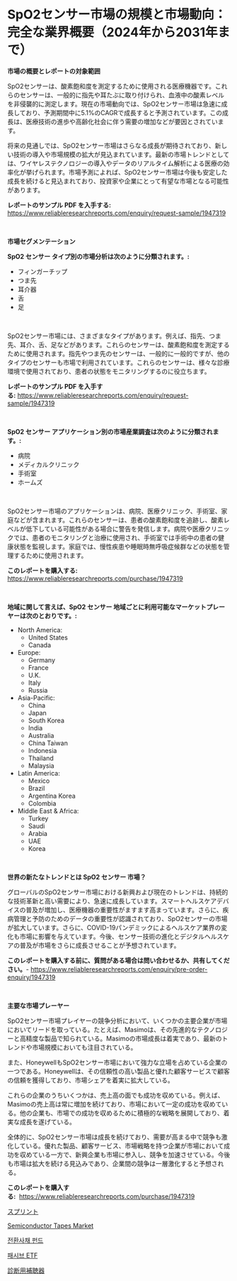 <p><h1>SpO2センサー市場の規模と市場動向：完全な業界概要（2024年から2031年まで）</h1></p><p><strong>市場の概要とレポートの対象範囲</strong></p>
<p><p>SpO2センサーは、酸素飽和度を測定するために使用される医療機器です。これらのセンサーは、一般的に指先や耳たぶに取り付けられ、血液中の酸素レベルを非侵襲的に測定します。現在の市場動向では、SpO2センサー市場は急速に成長しており、予測期間中に5.1%のCAGRで成長すると予測されています。この成長は、医療技術の進歩や高齢化社会に伴う需要の増加などが要因とされています。</p><p>将来の見通しでは、SpO2センサー市場はさらなる成長が期待されており、新しい技術の導入や市場規模の拡大が見込まれています。最新の市場トレンドとしては、ワイヤレステクノロジーの導入やデータのリアルタイム解析による医療の効率化が挙げられます。市場予測によれば、SpO2センサー市場は今後も安定した成長を続けると見込まれており、投資家や企業にとって有望な市場となる可能性があります。</p></p>
<p><strong>レポートのサンプル PDF を入手する:</strong> <a href="https://www.reliableresearchreports.com/enquiry/request-sample/1947319">https://www.reliableresearchreports.com/enquiry/request-sample/1947319</a></p>
<p>&nbsp;</p>
<p><strong>市場セグメンテーション</strong></p>
<p><strong>SpO2 センサー タイプ別の市場分析は次のように分類されます。:</strong></p>
<p><ul><li>フィンガーチップ</li><li>つま先</li><li>耳介器</li><li>舌</li><li>足</li></ul></p>
<p>&nbsp;</p>
<p><p>SpO2センサー市場には、さまざまなタイプがあります。例えば、指先、つま先、耳介、舌、足などがあります。これらのセンサーは、酸素飽和度を測定するために使用されます。指先やつま先のセンサーは、一般的に一般的ですが、他のタイプのセンサーも市場で利用されています。これらのセンサーは、様々な診療環境で使用されており、患者の状態をモニタリングするのに役立ちます。</p></p>
<p><strong>レポートのサンプル PDF を入手する:</strong>&nbsp;<a href="https://www.reliableresearchreports.com/enquiry/request-sample/1947319">https://www.reliableresearchreports.com/enquiry/request-sample/1947319</a></p>
<p>&nbsp;</p>
<p><strong> SpO2 センサー アプリケーション別の市場産業調査は次のように分類されます。:</strong></p>
<p><ul><li>病院</li><li>メディカルクリニック</li><li>手術室</li><li>ホームズ</li></ul></p>
<p>&nbsp;</p>
<p><p>SpO2センサー市場のアプリケーションは、病院、医療クリニック、手術室、家庭などが含まれます。これらのセンサーは、患者の酸素飽和度を追跡し、酸素レベルが低下している可能性がある場合に警告を発信します。病院や医療クリニックでは、患者のモニタリングと治療に使用され、手術室では手術中の患者の健康状態を監視します。家庭では、慢性疾患や睡眠時無呼吸症候群などの状態を管理するために使用されます。</p></p>
<p><strong>このレポートを購入する:</strong>&nbsp; <a href="https://www.reliableresearchreports.com/purchase/1947319">https://www.reliableresearchreports.com/purchase/1947319</a></p>
<p>&nbsp;</p>
<p><strong>地域に関して言えば、SpO2 センサー 地域ごとに利用可能なマーケットプレーヤーは次のとおりです。:</strong></p>
<p><ul>
    <li>
        North America:
        <ul>
            <li>United States</li>
            <li>Canada</li>
        </ul>
    </li>
    <li>
        Europe:
        <ul>
            <li>Germany</li>
            <li>France</li>
            <li>U.K.</li>
            <li>Italy</li>
            <li>Russia</li>
        </ul>
    </li>
    <li>
        Asia-Pacific:
        <ul>
            <li>China</li>
            <li>Japan</li>
            <li>South Korea</li>
            <li>India</li>
            <li>Australia</li>
            <li>China Taiwan</li>
            <li>Indonesia</li>
            <li>Thailand</li>
            <li>Malaysia</li>
        </ul>
    </li>
    <li>
        Latin America:
        <ul>
            <li>Mexico</li>
            <li>Brazil</li>
            <li>Argentina Korea</li>
            <li>Colombia</li>
        </ul>
    </li>
    <li>
        Middle East & Africa:
        <ul>
            <li>Turkey</li>
            <li>Saudi</li>
            <li>Arabia</li>
            <li>UAE</li>
            <li>Korea</li>
        </ul>
    </li>
    </ul></p>
<p>&nbsp;</p>
<p><strong>世界の新たなトレンドとは SpO2 センサー 市場？</strong></p>
<p><p>グローバルのSpO2センサー市場における新興および現在のトレンドは、持続的な技術革新と高い需要により、急速に成長しています。スマートヘルスケアデバイスの普及が増加し、医療機器の重要性がますます高まっています。さらに、疾病管理と予防のためのデータの重要性が認識されており、SpO2センサーの市場が拡大しています。さらに、COVID-19パンデミックによるヘルスケア業界の変化も市場に影響を与えています。今後、センサー技術の進化とデジタルヘルスケアの普及が市場をさらに成長させることが予想されています。</p></p>
<p><strong>このレポートを購入する前に、質問がある場合は問い合わせるか、共有してください。</strong>- <a href="https://www.reliableresearchreports.com/enquiry/pre-order-enquiry/1947319">https://www.reliableresearchreports.com/enquiry/pre-order-enquiry/1947319</a></p>
<p>&nbsp;</p>
<p><strong>主要な市場プレーヤー</strong></p>
<p><p>SpO2センサー市場プレイヤーの競争分析において、いくつかの主要企業が市場においてリードを取っている。たとえば、Masimoは、その先進的なテクノロジーと高精度な製品で知られている。Masimoの市場成長は着実であり、最新のトレンドや市場規模においても注目されている。</p><p>また、HoneywellもSpO2センサー市場において強力な立場を占めている企業の一つである。Honeywellは、その信頼性の高い製品と優れた顧客サービスで顧客の信頼を獲得しており、市場シェアを着実に拡大している。</p><p>これらの企業のうちいくつかは、売上高の面でも成功を収めている。例えば、Masimoの売上高は常に増加を続けており、市場において一定の成功を収めている。他の企業も、市場での成功を収めるために積極的な戦略を展開しており、着実な成長を遂げている。</p><p>全体的に、SpO2センサー市場は成長を続けており、需要が高まる中で競争も激化している。優れた製品、顧客サービス、市場戦略を持つ企業が市場において成功を収めている一方で、新興企業も市場に参入し、競争を加速させている。今後も市場は拡大を続ける見込みであり、企業間の競争は一層激化すると予想される。</p></p>
<p><strong>このレポートを購入する:</strong>&nbsp;&nbsp;<a href="https://www.reliableresearchreports.com/purchase/1947319">https://www.reliableresearchreports.com/purchase/1947319</a></p>
<p><p><a href="https://github.com/MosesSpinka1914/Market-Research-Report-List-1/blob/main/522988511458.md">スプリント</a></p><p><a href="https://github.com/globismark/Market-Research-Report-List-2/blob/main/semiconductor-tapes-market.md">Semiconductor Tapes Market</a></p><p><a href="https://medium.com/@trevorkruvalis5678/%EC%A0%84%ED%99%98%EC%82%AC%EC%B1%84-%ED%8E%80%EB%93%9C-%EC%8B%9C%EC%9E%A5-%EA%B2%BD%EC%9F%81%EB%B6%84%EC%84%9D-%EC%8B%9C%EC%9E%A5-%EB%8F%99%ED%96%A5-%EB%B0%8F-2031%EB%85%84%EA%B9%8C%EC%A7%80-%EC%A0%84%EB%A7%9D-f3d0e3ff752f">전환사채 펀드</a></p><p><a href="https://medium.com/@jerrodhilll68/%ED%8C%A8%EC%8B%9C%EB%B8%8C-etf-%EC%8B%9C%EC%9E%A5-%EB%B6%84%EC%84%9D-%EA%B8%80%EB%A1%9C%EB%B2%8C-%EC%82%B0%EC%97%85-%EC%A0%84%EB%A7%9D-%EB%B0%8F-%EC%98%88%EC%B8%A1-2024%EB%85%84%EB%B6%80%ED%84%B0-2031%EB%85%84%EA%B9%8C%EC%A7%80-8087c7d92ef5">패시브 ETF</a></p><p><a href="https://medium.com/@dm15982023/%E6%AC%A1%E3%81%AE%E6%96%87%E7%AB%A0%E3%82%92%E6%97%A5%E6%9C%AC%E8%AA%9E%E3%81%AB%E7%BF%BB%E8%A8%B3%E3%81%99%E3%82%8B%E3%81%A8-%E8%A8%BA%E6%96%AD%E7%94%A8%E8%81%B4%E5%8A%9B%E3%83%87%E3%83%90%E3%82%A4%E3%82%B9%E5%B8%82%E5%A0%B4%E3%81%AE%E5%88%86%E6%9E%90-%E4%B8%96%E7%95%8C%E7%94%A3%E6%A5%AD%E3%81%AE%E5%B1%95%E6%9C%9B%E3%81%A8%E4%BA%88%E6%B8%AC-2024%E5%B9%B4%E3%81%8B%E3%82%892031%E5%B9%B4-%E3%81%A8%E3%81%AA%E3%82%8A%E3%81%BE%E3%81%99-a0f16ad15750">診断用補聴器</a></p></p>
